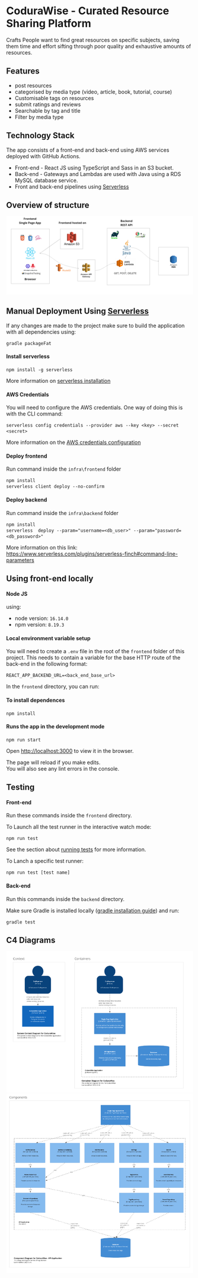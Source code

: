 # CoduraWise - Curated Resource Sharing Platform

Crafts People want to find great resources on specific subjects, saving them time and effort sifting through poor quality and exhaustive amounts of resources.
## Features

- post resources
 - categorised by media type (video, article, book, tutorial, course)
- Customisable tags on resources
- submit ratings and reviews
- Searchable by tag and title
- Filter by media type

## Technology Stack

The app consists of a front-end and back-end using AWS services deployed with GitHub Actions.

- Front-end - React JS using TypeScript and Sass in an S3 bucket.
- Back-end - Gateways and Lambdas are used with Java using a RDS MySQL database service.
- Front and back-end pipelines using [Serverless](https://www.serverless.com)

## Overview of structure

![image of technology_stack](readme_images/technology_stack.png)

## Manual Deployment Using [Serverless](https://www.serverless.com)

If any changes are made to the project make sure to build the application with all dependencies using:

```
gradle packageFat
```

#### Install serverless

```
npm install -g serverless
```
More information on [serverless installation](https://)

#### AWS Credentials
You will need to configure the AWS credentials. One way of doing this is with the CLI command:
```
serverless config credentials --provider aws --key <key> --secret <secret>
```

More information on the [AWS credentials configuration](https://www.serverless.com/framework/docs/providers/aws/guide/credentials/)
#### Deploy frontend

Run command inside the `infra\frontend` folder

```
npm install
serverless client deploy --no-confirm
```

#### Deploy backend

Run command inside the `infra\backend` folder

```
npm install
serverless  deploy --param="username=<db_user>" --param="password=<db_password>"
```

More information on this link:
https://www.serverless.com/plugins/serverless-finch#command-line-parameters


## Using front-end locally

#### Node JS

using:
- node version: `16.14.0`
- npm version: `8.19.3`


#### Local environment variable setup

You will need to create a `.env` file in the root of the `frontend` folder of this project. This needs to contain a variable for the base HTTP route of the back-end in the following format:
```
REACT_APP_BACKEND_URL=<back_end_base_url>
```

In the `frontend` directory, you can run:

#### To install dependences
```
npm install
```
#### Runs the app in the development mode
```
npm run start
```

Open [http://localhost:3000](http://localhost:3000) to view it in the browser.

The page will reload if you make edits.\
You will also see any lint errors in the console.

## Testing

#### Front-end

Run these commands inside the `frontend` directory.

To Launch all the test runner in the interactive watch mode:
```
npm run test
```

See the section about [running tests](https://facebook.github.io/create-react-app/docs/running-tests) for more information.

To Lanch a specific test runner:
```
npm run test [test name]
```

#### Back-end

Run this commands inside the `backend` directory.

Make sure Gradle is installed locally ([gradle installation guide](https://gradle.org/install/)) and run:
```
gradle test
```
## C4 Diagrams

![C1 and C2 Diagrams](readme_images/c1_c2_diagrams.png)
![C3 Diagrams](readme_images/c3_diagram.png)
